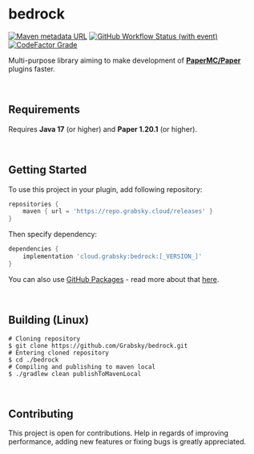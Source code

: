 # bedrock
<span>
    <a href=""><img alt="Maven metadata URL" src="https://img.shields.io/maven-metadata/v?metadataUrl=https%3A%2F%2Frepo.grabsky.cloud%2Freleases%2Fcloud%2Fgrabsky%2Fbedrock%2Fmaven-metadata.xml&style=for-the-badge&logo=gradle&label=%20"></a>
    <a href=""><img alt="GitHub Workflow Status (with event)" src="https://img.shields.io/github/actions/workflow/status/Grabsky/bedrock/gradle.yml?style=for-the-badge&logo=github&logoColor=white&label=%20"></a>
    <a href=""><img alt="CodeFactor Grade" src="https://img.shields.io/codefactor/grade/github/Grabsky/bedrock/main?style=for-the-badge&logo=codefactor&logoColor=white&label=%20"></a>
</span>
<p></p>

Multi-purpose library aiming to make development of **[PaperMC/Paper](https://github.com/PaperMC/Paper)** plugins faster.

<br />

## Requirements
Requires **Java 17** (or higher) and **Paper 1.20.1** (or higher).

<br />

## Getting Started
To use this project in your plugin, add following repository:
```groovy
repositories {
    maven { url = 'https://repo.grabsky.cloud/releases' }
}
```
Then specify dependency:
```groovy
dependencies {
    implementation 'cloud.grabsky:bedrock:[_VERSION_]'
}
```
You can also use [GitHub Packages](https://github.com/Grabsky/bedrock/packages/) - read more about that [here](https://docs.github.com/en/packages/working-with-a-github-packages-registry/working-with-the-gradle-registry#using-a-published-package).

<br />

## Building (Linux)
```shell
# Cloning repository
$ git clone https://github.com/Grabsky/bedrock.git
# Entering cloned repository
$ cd ./bedrock
# Compiling and publishing to maven local
$ ./gradlew clean publishToMavenLocal
```

<br />

## Contributing
This project is open for contributions. Help in regards of improving performance, adding new features or fixing bugs is greatly appreciated.
